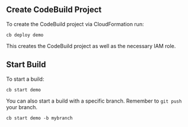 ## Create CodeBuild Project

To create the CodeBuild project via CloudFormation run:

    cb deploy demo

This creates the CodeBuild project as well as the necessary IAM role.

## Start Build

To start a build:

    cb start demo

You can also start a build with a specific branch. Remember to `git push` your branch.

    cb start demo -b mybranch

